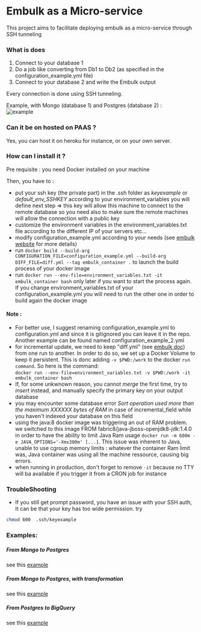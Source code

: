 # Embulk as a Micro-service

This project aims to facilitate deploying embulk as a micro-service through SSH tunneling

### What is does

1. Connect to your database 1
2. Do a job like converting from Db1 to Db2 (as specified in the configuration_example.yml file)  
3. Connect to your database 2 and write the Embulk output

Every connection is done using SSH tunneling.


Example, with Mongo (database 1) and Postgres (database 2) :  
![example](https://ibin.co/5FnkVGGw3Jej.png)

### Can it be on hosted on PAAS ?

Yes, you can host it on heroku for instance, or on your own server.

### How can I install it ?

Pre requisite : you need Docker installed on your machine

Then, you have to :
- put your ssh key (the private part) in the .ssh folder as _keyexample_ or _default_env_SSHKEY_ according to your environment_variables you will define next step => this key will allow this machine to connect to the remote database so you need also to make sure the remote machines will allow the connection with a public key
- customize the environment variables in the environment_variables.txt file according to the different IP of your servers etc...
- modify configuration_example.yml according to your needs (see [embulk website](https://www.embulk.org/docs/) for more details)
- run `docker build --build-arg CONFIGURATION_FILE=configuration_example.yml --build-arg DIFF_FILE=diff.yml --tag embulk_container .` to launch the build process of your docker image
- run `docker run --env-file=environment_variables.txt -it embulk_container bash` only later if you want to start the process again. If you change environment_variables.txt of your configuration_example.yml you will need to run the other one in order to build again the docker image


#### Note :

- For better use, I suggest renaming configuration_example.yml to configuration.yml and since it is gitignored you can leave it in the repo. Another example can be found named configuration_example_2.yml
- for incremental update, we need to keep "diff.yml" (see [embulk doc](https://www.embulk.org/docs/recipe/scheduled-csv-load-to-elasticsearch-kibana5.html#scheduling-loading-by-cron)) from one run to another. In order to do so, we set up a Docker Volume to keep it persistent. This is donc adding `-v $PWD:/work` to the docker `run command`. So here is the command:  
`docker run --env-file=environment_variables.txt -v $PWD:/work -it embulk_container bash`
- If, for some unkwnown reason, you cannot _merge_ the first time, try to _insert_ instead, and manually specify the primary key on your output database
- you may encounter some database error _Sort operation used more than the maximum XXXXXX bytes of RAM_ in case of incremental_field while you haven't indexed your database on this field
- using the java:8 docker image was triggering an out of RAM problem. we switched to this image FROM fabric8/java-jboss-openjdk8-jdk:1.4.0 in order to have the ability to limit Java Ram usage `docker run -m 600m -e JAVA_OPTIONS='-Xmx300m' [...]`. This issue was inherent to Java, unable to use cgroup memory limits : whatever the container Ram limit was, Java container was using all the machine ressource, causing big errors.
- when running in production, don't forget to remove `-it` because no TTY will ba available if you trigger it from a CRON job for instance

### TroubleShooting
- If you still get prompt password, you have an issue with your SSH auth, It can be that your key has too wide permission. try
```bash
chmod 600  .ssh/keyexample
```

### Examples:

##### From Mongo to Postgres
see this [example](configuration_example.yml)

##### From Mongo to Postgres, with transformation
see this [example](configuration_example_2.yml)

##### From Postgres to BigQuery
see this [example](configuration_example_3.yml)
